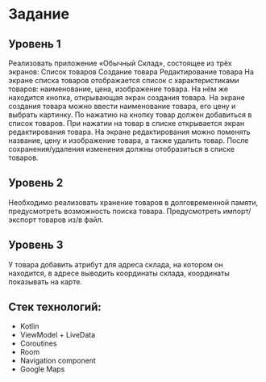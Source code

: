 # Задание
## Уровень 1
Реализовать приложение «Обычный Склад», состоящее из трёх экранов:
Список товаров
Создание товара
Редактирование товара
На экране списка товаров отображается список с характеристиками товаров: наименование, цена, изображение товара. На нём же находится кнопка, открывающая экран создания товара.
На экране создания товара можно ввести наименование товара, его цену и выбрать картинку. По нажатию на кнопку товар должен добавиться в список товаров.
При нажатии на товар в списке открывается экран редактирования товара. 
На экране редактирования можно поменять название, цену и изображение товара, а также удалить товар. После сохранения/удаления изменения должны отобразиться в списке товаров.
## Уровень 2
Необходимо реализовать хранение товаров в долговременной памяти, предусмотреть возможность поиска товара. Предусмотреть импорт/экспорт товаров из/в файл.
## Уровень 3
У товара добавить атрибут для адреса склада, на котором он находится, в адресе выводить координаты склада, координаты показывать на карте.

## Стек технологий:
- Kotlin
- ViewModel + LiveData
- Coroutines
- Room
- Navigation component
- Google Maps

